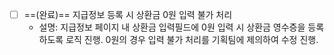 - [ ] ==(완료)== 지급정보 등록 시 상환금 0원 입력 불가 처리
	- 설명: 지급정보 페이지 내 상환금 입력필드에 0원 입력 시 상환금 영수증을 등록하도록 로직 진행. 0원의 경우 입력 불가 처리를 기획팀에 제의하여 수정 진행.

